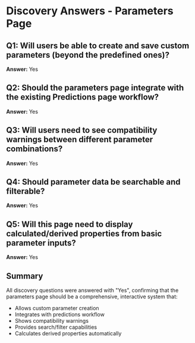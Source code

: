 # Discovery Answers - Parameters Page

## Q1: Will users be able to create and save custom parameters (beyond the predefined ones)?

**Answer:** Yes

## Q2: Should the parameters page integrate with the existing Predictions page workflow?

**Answer:** Yes

## Q3: Will users need to see compatibility warnings between different parameter combinations?

**Answer:** Yes

## Q4: Should parameter data be searchable and filterable?

**Answer:** Yes

## Q5: Will this page need to display calculated/derived properties from basic parameter inputs?

**Answer:** Yes

## Summary

All discovery questions were answered with "Yes", confirming that the parameters
page should be a comprehensive, interactive system that:

- Allows custom parameter creation
- Integrates with predictions workflow
- Shows compatibility warnings
- Provides search/filter capabilities
- Calculates derived properties automatically
